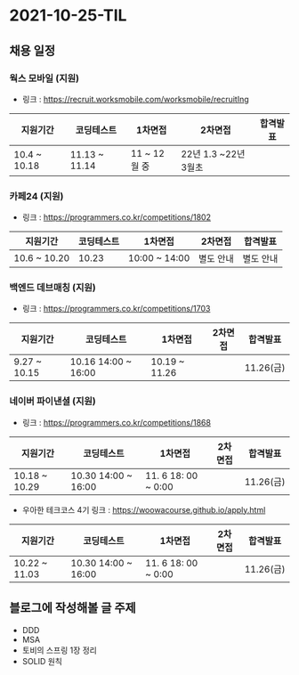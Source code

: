 # 2021-10-25-TIL

## 채용 일정

### 웍스 모바일 (지원)
- 링크 : https://recruit.worksmobile.com/worksmobile/recruitIng

|지원기간|코딩테스트|1차면접|2차면접|합격발표|
|--|--|--|--|--|
|10.4 ~ 10.18|11.13 ~ 11.14|11 ~ 12월 중|22년 1.3 ~22년 3월초|

### 카페24 (지원)
- 링크 : https://programmers.co.kr/competitions/1802

|지원기간|코딩테스트|1차면접|2차면접|합격발표|
|--|--|--|--|--|
|10.6 ~ 10.20|10.23 |10:00 ~ 14:00|별도 안내|별도 안내|별도 안내|

### 백엔드 데브매칭 (지원)
- 링크 : https://programmers.co.kr/competitions/1703

|지원기간|코딩테스트|1차면접|2차면접|합격발표|
|--|--|--|--|--|
|9.27 ~ 10.15|10.16 14:00 ~ 16:00|10.19 ~ 11.26||11.26(금)|

### 네이버 파이낸셜 (지원)
- 링크 : https://programmers.co.kr/competitions/1868

|지원기간|코딩테스트|1차면접|2차면접|합격발표|
|--|--|--|--|--|
|10.18 ~ 10.29|10.30 14:00 ~ 16:00|11. 6 18: 00 ~ 0:00||11.26(금)|

- 우아한 테크코스 4기
링크 : https://woowacourse.github.io/apply.html

|지원기간|코딩테스트|1차면접|2차면접|합격발표|
|--|--|--|--|--|
|10.22 ~ 11.03|10.30 14:00 ~ 16:00|11. 6 18: 00 ~ 0:00||11.26(금)|

## 블로그에 작성해볼 글 주제
- DDD
- MSA
- 토비의 스프링 1장 정리
- SOLID 원칙
